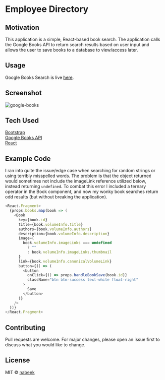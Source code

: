 # Employee Directory

## Motivation

This application is a simple, React-based book search. The application calls the Google Books API to return search results based on user input and allows the user to save books to a database to view/access later.

## Usage

Google Books Search is live [here](https://nabeek.github.io/employee-directory/).

## Screenshot

![google-books](https://user-images.githubusercontent.com/4752937/88856472-cb648300-d1b1-11ea-90ed-c9195af21e8b.gif)

## Tech Used

[Bootstrap](https://getbootstrap.com/)\
[Google Books API](https://developers.google.com/books)\
[React](https://reactjs.org/)

## Example Code

I ran into quite the issue/edge case when searching for random strings or using terribly misspelled words. The problem is that the object returned would sometimes not include the imageLink reference utilized below, instead returning `undefined`. To combat this error I included a ternary operator in the Book component, and now my wonky book searches return odd results (but without breaking the application).

```js
<React.Fragment>
  {props.books.map(book => (
    <Book
      key={book.id}
      title={book.volumeInfo.title}
      authors={book.volumeInfo.authors}
      description={book.volumeInfo.description}
      image={
        book.volumeInfo.imageLinks === undefined
          ? ""
          : book.volumeInfo.imageLinks.thumbnail
      }
      link={book.volumeInfo.canonicalVolumeLink}
      button={() => (
        <button
          onClick={() => props.handleBookSave(book.id)}
          className="btn btn-success text-white float-right"
        >
          Save
        </button>
      )}
    />
  ))}
</React.Fragment>
```

## Contributing

Pull requests are welcome. For major changes, please open an issue first to discuss what you would like to change.

## License

MIT © [nabeek](https://github.com/nabeek)
